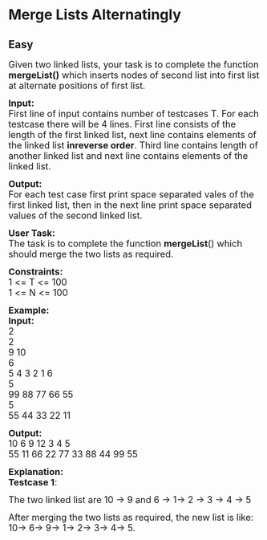 # Merge Lists Alternatingly
## Easy 
<div class="problem-statement">
                <p></p><p><span style="font-size:18px">Given two linked lists, your task is to complete the function <strong>mergeList()</strong> which inserts nodes of second list into first list at alternate positions of first list.</span></p>

<p><span style="font-size:18px"><strong>Input:</strong><br>
First line of input contains number of testcases T. For each testcase there will be 4 lines. First line consists of the length of the first linked list, next line contains elements of the linked list <strong>inreverse order</strong>. Third line contains length of another linked list and next line contains elements of the linked list.</span></p>

<p><span style="font-size:18px"><strong>Output:</strong><br>
For each test case first print space separated vales of the first linked list, then in the next line print space separated values of the second linked list.</span></p>

<p><span style="font-size:18px"><strong>User Task:</strong><br>
The task is to complete the function <strong>mergeList</strong>() which should merge the two lists as required.</span></p>

<p><span style="font-size:18px"><strong>Constraints:</strong><br>
1 &lt;= T &lt;= 100<br>
1 &lt;= N &lt;= 100</span></p>

<p><span style="font-size:18px"><strong>Example:<br>
Input:</strong><br>
2<br>
2<br>
9 10<br>
6<br>
5 4 3 2 1 6<br>
5<br>
99 88 77 66 55<br>
5<br>
55 44 33 22 11</span></p>

<p><span style="font-size:18px"><strong>Output:</strong><br>
10 6 9 12 3 4 5<br>
55 11 66 22 77 33 88 44 99 55</span></p>

<p><span style="font-size:18px"><strong>Explanation:<br>
Testcase 1</strong>:</span></p>

<p><span style="font-size:18px">The two linked list are 10 -&gt; 9 and 6 -&gt; 1-&gt; 2 -&gt; 3 -&gt; 4 -&gt; 5</span></p>

<p><span style="font-size:18px">After merging the two lists as required, the new list is like: 10-&gt; 6-&gt; 9-&gt; 1-&gt; 2-&gt; 3-&gt; 4-&gt; 5.</span></p>
 <p></p>
            </div>